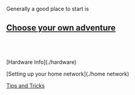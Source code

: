 Generally a good place to start is 
## [Choose your own adventure](./chooser)
<br>
<br>
<br>
[Hardware Info](./hardware)

[Setting up your home network](./home network)

[Tips and Tricks](./tips)